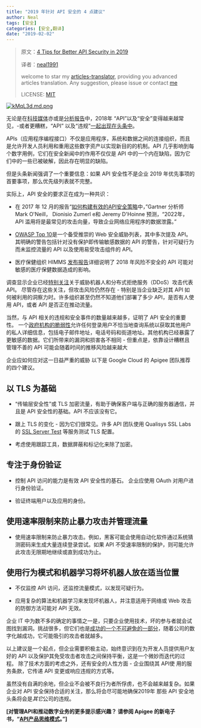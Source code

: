 ```yaml
---
title: "2019 年针对 API 安全的 4 点建议"
author: Neal
tags: [安全]
categories: [安全,翻译]
date: "2019-02-02" 
---
```


> 原文：[4 Tips for Better API Security in 2019](https://medium.com/apis-and-digital-transformation/4-tips-for-better-api-security-in-2019-7d3a3b852a45)
>
> 译者：[neal1991](https://github.com/neal1991)
>
> welcome to star my [articles-translator](https://github.com/neal1991/articles-translator/), providing you advanced articles translation. Any suggestion, please issue or contact [me](mailto:bing@stu.ecnu.edu.cn)
>
> LICENSE: [MIT](https://opensource.org/licenses/MIT)

[![kMqL3d.md.png](https://s2.ax1x.com/2019/01/29/kMqL3d.md.png)](https://imgchr.com/i/kMqL3d)

无论是在[科技](https://www.darkreading.com/application-security/expect-api-breaches-to-accelerate/d/d-id/1332504)[媒体](https://securityboulevard.com/2018/12/2018-sees-api-breaches-surge-with-no-relief-in-sight/)亦或是[分析报告](https://www.gartner.com/doc/3834704/build-effective-api-security-strategy)中，2018年 “API”以及“安全”变得越来越常见，-或者更糟糕，“API” 以及“违规”[一起出现在头条中](https://www.securityweek.com/next-big-cyber-attack-vector-apis)。

APIs（应用程序编程接口）不仅是应用程序，系统和数据之间的连接组织，而且是允许开发人员利用和重用这些数字资产以实现新目的的机制。API 几乎影响到每个数字用例，它们在安全新闻中的作用不仅仅是 API 中的一个内在缺陷，因为它们中的一些已被破解，因此存在明显的缺陷。

但是头条新闻强调了一个重要信息：如果 API 安全性不是企业 2019 年优先事项的首要事项，那么优先级列表就不完整。

实际上，API 安全的要求正在成为一种共识：

* 在 2017 年 12 月的报告“[如何构建有效的API安全策略](https://www.gartner.com/doc/3834704/build-effective-api-security-strategy)中，”Gartner 分析师 Mark O'Neill， Dionisio Zumerl e和 Jeremy D'Hoinne 预测，“2022年，API 滥用将是最常见的攻击向量，导致企业网络应用程序的数据泄露。”

* [OWASP Top 10](https://www.owasp.org/images/7/72/OWASP_Top_10-2017_%28en%29.pdf.pdf)是一个备受推崇的 Web 安全威胁列表，其中多次提及 API。其明确的警告包括针对没有保护即传输敏感数据的 API 的警告，针对可疑行为而未监控流量的 API 以及使用易受攻击组件的 API。

* 医疗保健组织 HIMMS [发布报告](https://www.hipaaguide.net/api-vulnerabilities-and-usb-related-cyberattacks-identified/)详细说明了 2018 年风险不安全的 API 可能对敏感的医疗保健数据造成的影响。

调查显示企业已经[特别关注](https://www.slideshare.net/Imperva/api-security-survey?qid=aab26aae-da6c-40b0-8c28-0ea3a0f526a8&v=&b=&from_search=4)关于威胁机器人和分布式拒绝服务（DDoS）攻击代表 API。 尽管存在这些关注，但攻击风险仍然存在 - 特别是当企业缺乏对其 API 如何被利用的洞察力时。许多组织甚至仍然不知道他们部署了多少 API，是否有人使用 API，或者 API 是否正在推动流量。

当然，与 API 相关的违规和安全事件的数量越来越多，证明了 API 安全的重要性。 一个[政府机构的脆弱性](https://krebsonsecurity.com/2018/11/usps-site-exposed-data-on-60-million-users/?utm_source=feedburner&utm_medium=feed&utm_campaign=Feed%3A+KrebsOnSecurity+%28Krebs+on+Security%29)允许任何登录用户不恰当地查询系统以获取其他用户的私人详细信息，包括电子邮件地址，电话号码和街道地址。其他机构已经暴露了更敏感的数据。它们所带来的漏洞和损害各不相同 - 但重点是，依靠设计糟糕且管理不善的 API 可能会随着时间的推移风险越来越大

企业应如何应对这一日益严重的威胁 以下是 Google Cloud 的 Apigee 团队推荐的四个建议。

## 以 TLS 为基础

* “传输层安全性”或 TLS 加密流量，有助于确保客户端与正确的服务器通信，并且是 API 安全性的基础。API 不应该没有它。

* 跟上 TLS 的变化 - 因为它们很常见。许多 API 团队使用 Qualisys SSL Labs 的 [SSL Server Test](https://www.ssllabs.com/ssltest/) 等服务测试 TLS 配置。

* 考虑使用跟踪工具，数据屏蔽和标记化来除了加密。

## 专注于身份验证

* 控制 API 访问的能力是有效 API 安全性的基石。 企业应使用 OAuth 对用户进行身份验证。

* 验证终端用户以及应用的身份。

## 使用速率限制来防止暴力攻击并管理流量

* 使用速率限制来防止暴力攻击。例如，黑客可能会使用自动化软件通过系统猜测密码来生成大量连续登录尝试。如果 API 不受速率限制的保护，则可能允许此攻击无限期地继续或直到成功为止。

## 使用行为模式和机器学习将坏机器人放在适当位置

* 不仅监控 API 访问，还监控流量模式，以发现可疑行为。

* 应用复杂的算法和机器学习来发现坏机器人，并注意适用于网络或 Web 攻击的防御方法可能对 API 无效。


企业 IT 中为数不多的确定的事情之一是，只要企业使用技术，坏的参与者就会试图找到漏洞。挑战很多，但它们也是[成功的一个不可避免的一部分](https://www.rtinsights.com/with-apis-dealing-with-bad-bots-is-the-cost-of-success/ )，随着公司的数字化越成功，它可能吸引的攻击者就越多。


以上建议是一个起点，但企业需要积极主动，始终意识到在为开发人员提供用户友好的 API 以及保护其免受攻击者攻击之间保持平衡，这是一个微妙而迭代的过程。 除了技术方面的考虑之外，还有安全的人性方面 - 企业围绕其 API使 用的服务条款，它传递 API 变更或响应违规的方式等。

虽然没有自满的余地，但企业不会被不良行为者所俘虏，也不会越来越复杂。如果企业对 API 安全保持合适的关注，那么将会尽可能地确保2019年 那些 API 安全地头条将会是*其它*公司的违规。

**[对管理API和推动数字业务的更多提示感兴趣？ 请参阅 Apigee 的新电子书，“[API产品思维模式](https://pages.apigee.com/apis-products-register.html?utm_source=medium&utm_medium=article&utm_campaign=apis-products-microsite)。”]**
